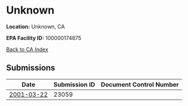 # Unknown

**Location:** Unknown, CA

**EPA Facility ID:** 100000174875

[Back to CA Index](../../index.md)

## Submissions

| Date | Submission ID | Document Control Number |
|------|--------------|-------------------------|
| [2001-03-22](submissions/23059.md) | 23059 |  |

